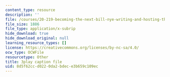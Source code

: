 ```yaml
---
content_type: resource
description: ''
file: /courses/20-219-becoming-the-next-bill-nye-writing-and-hosting-the-educational-show-january-iap-2015/8d5f62ccd0220da2bdece3b659c109ec_gfMHRcpwQAY.srt
file_size: 1886
file_type: application/x-subrip
hide_download: true
hide_download_original: null
learning_resource_types: []
license: https://creativecommons.org/licenses/by-nc-sa/4.0/
ocw_type: OCWFile
resourcetype: Other
title: 3play caption file
uid: 8d5f62cc-d022-0da2-bdec-e3b659c109ec
---
```

